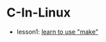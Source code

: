 # C-In-Linux
- lesson1: [learn to use "make"]("https://github.com/jvxiao/C-In-Linux/tree/master/Lesson1-use-Make/")


